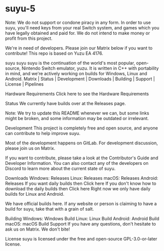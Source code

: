 # suyu-5
Note: We do not support or condone piracy in any form. In order to use suyu, you'll need keys from your real Switch system, and games which you have legally obtained and paid for. We do not intend to make money or profit from this project.

We're in need of developers. Please join our Matrix below if you want to contribute! This repo is based on Yuzu EA 4176.


suyu
suyu
suyu is the continuation of the world's most popular, open-source, Nintendo Switch emulator, yuzu.
It is written in C++ with portability in mind, and we're actively working on builds for Windows, Linux and Android.
Matrix | Status | Development | Downloads | Building | Support | License | Pipelines

Hardware Requirements
Click here to see the Hardware Requirements

Status
We currently have builds over at the Releases page.

Note: We try to update this README whenever we can, but some links might be broken, and some information may be outdated or irrelevant.

Development
This project is completely free and open source, and anyone can contribute to help improve suyu.

Most of the development happens on GitLab. For development discussion, please join us on Matrix.

If you want to contribute, please take a look at the Contributor's Guide and Developer Information. You can also contact any of the developers on Discord to learn more about the current state of suyu.

Downloads
Windows: Releases
Linux: Releases
macOS: Releases
Android: Releases
If you want daily builds then Click here If you don't know how to download the daily builds then Click here Right now we only have daily builds for Linux and Android.

We have official builds here. If any website or person is claiming to have a build for suyu, take that with a grain of salt.

Building
Windows: Windows Build
Linux: Linux Build
Android: Android Build
macOS: macOS Build
Support
If you have any questions, don't hesitate to ask us on Matrix. We don't bite!

License
suyu is licensed under the free and open-source GPL-3.0-or-later license.






